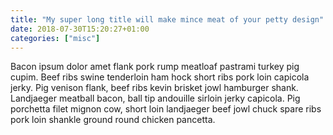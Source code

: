 ```yaml
---
title: "My super long title will make mince meat of your petty design"
date: 2018-07-30T15:20:27+01:00
categories: ["misc"]
---
```


Bacon ipsum dolor amet flank pork rump meatloaf pastrami turkey pig cupim. Beef ribs swine tenderloin ham hock short ribs pork loin capicola jerky. Pig venison flank, beef ribs kevin brisket jowl hamburger shank. Landjaeger meatball bacon, ball tip andouille sirloin jerky capicola. Pig porchetta filet mignon cow, short loin landjaeger beef jowl chuck spare ribs pork loin shankle ground round chicken pancetta.